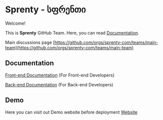 
# Sprenty - სფრენთი

Welcome! 

This is **Sprenty** GitHub Team. Here, you can read [Documentation](#documentation).

Main discussions page [https://github.com/orgs/sprenty-com/teams/main-team](https://github.com/orgs/sprenty-com/teams/main-team) 

## Documentation

[Front-end Documentation](https://) (For Front-end Developers)

[Back-end Documentation](https://)  (For Back-end Developers)


## Demo

Here you can visit out Demo website before deployment [Website](https://nextjs.sprenty.com)

